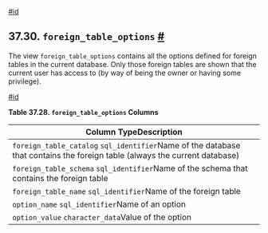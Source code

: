 [#id](#INFOSCHEMA-FOREIGN-TABLE-OPTIONS)

## 37.30. `foreign_table_options` [#](#INFOSCHEMA-FOREIGN-TABLE-OPTIONS)

The view `foreign_table_options` contains all the options defined for foreign tables in the current database. Only those foreign tables are shown that the current user has access to (by way of being the owner or having some privilege).

[#id](#id-1.7.6.34.3)

**Table 37.28. `foreign_table_options` Columns**

| Column TypeDescription                                                                                                     |
| -------------------------------------------------------------------------------------------------------------------------- |
| `foreign_table_catalog` `sql_identifier`Name of the database that contains the foreign table (always the current database) |
| `foreign_table_schema` `sql_identifier`Name of the schema that contains the foreign table                                  |
| `foreign_table_name` `sql_identifier`Name of the foreign table                                                             |
| `option_name` `sql_identifier`Name of an option                                                                            |
| `option_value` `character_data`Value of the option                                                                         |